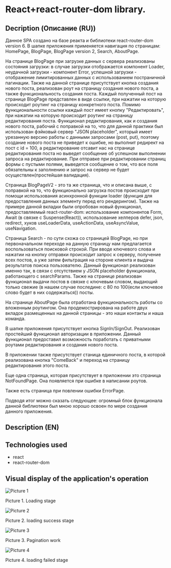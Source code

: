 # React+react-router-dom library.

## Decription (Описание (RU))
Данное SPA создано на базе реакта и библиотеки react-router-dom version 6. В шапке приложения применяется навигация по страницам: HomePage, BlogPage, BlogPage version 2, Search, AboutPage. 

На странице BlogPage при загрузке данных с сервера реализованы состояния загрузки: в случае загрузки отображается компонент Loader, неудачной загрузки - компонент Error, успешной загрузки - отображение лимитированных данных с использованием постраничной пагинации. Также на данной странице присутствует кнопка создания нового поста, реализован роут на страницу создания нового поста, а также функциональность создания поста. Каждый полученный пост на странице BlogPage представлен в виде ссылки, при нажатии на которую происходит роутинг на страницу конкретного поста. Помимо функциональности ссылки каждый пост имеет кнопку "Редактировать", при нажатии на которую происходит роутинг на страницу редактирования поста. Функционал редактирования, как и создания нового поста, рабочий с поправкой на то, что для данной практики был использован фэйковый сервер "JSON placeholder", который имеет урезанную версию работы с данными запросами (post, put), поэтому создание нового поста не приведет к ошибке, но выполнит редирект на пост с id = 100, а редактирование отсавит нас на странице редактирования поста но выведет сообщение об успешном выполнении запроса на редактирование. При отправке при редактировании страниц формы с пустыми полями, выведется сообщение о том, что все поля обязательны к заполнению и запрос на сервер не будет осуществлен(простейшая валидация).

Страница BlogPageV2 - это та же страница, что и описана выше, с поправкой на то, что функционально загрузка постов происходит при помощи использования асинхронной функции loader (функция для предоставления данных элементу перед его рендерингом). Также на примере данной вкладки были опробован новый функционал, предоставляемый react-router-dom: использование компонентов Form, Await (в связке с Suspense(React)), использование хелперов defer, json, redirect, хуков useLoaderData, useActionData, useAsyncValue, useNavigation.

Страница Search - по сути схожа со страницей BlogPage, но при первоначальном переходе на данную страницу нам предлагается воспользоваться поисковой строкой. При вводе ключевого слова и нажатии на кнопку отправки происходит запрос к серверу, получение всех постов, а уже затем фильтрация на стороне клиента и выдача результатов поиска пользователю. Данный функционал реализован именно так, в связи с отсутствием у JSON placeholder функционала, работающего с searchParams. Также на странице реализован функционал выдачи постов в связке с ключевым словом, выдающий только свежие (в нашем случае последине: с 80 по 100(если ключевое слово будет в них содержаться)) посты.

На странице AboutPage была отработана функциональность работы со вложенным роутингом. Она продемострирована на работе двух вкладок размещенных на данной страницы - это наши контакты и наша команда.

В шапке приложения присутствует кнопка SignIn/SignOut. Реализован простейший функционал авторизации в приложении. Данный функционал предоставил возможность поработать с приватными роутами редактирования и создания нового поста.

В приложении также присутствует станица единичного поста, в которой реализована кнопка "ComeBack" и переход на страницу редактирования этого поста.

Еще одна страница, которая присутствует в приложении это страница NotFoundPage. Она появляется при ошибке в написании роутов.

Также есть страница при повлении ошибки ErrorPage.

Подводя итог можно сказать следующее: огромный блок функционала данной библиотеки был мною хорошо освоен по мере создания данного приложения.

## Description (EN)

## Technologies used
* react
* react-router-dom
## Visual display of the application's operation

![Picture 1](./src/assets/project_description/2024-05-29_00-48-02.png)

Picture 1. Loading stage 

![Picture 2](./src/assets/project_description/2024-05-29_00-48-29.png)


Picture 2. loading success stage 

![Picture 3](./src/assets/project_description/2024-05-29_00-48-55.png)

Picture 3. Pagination work 

![Picture 4](./src/assets/project_description/2024-05-29_00-49-54.png)

Picture 4. loading failed stage
